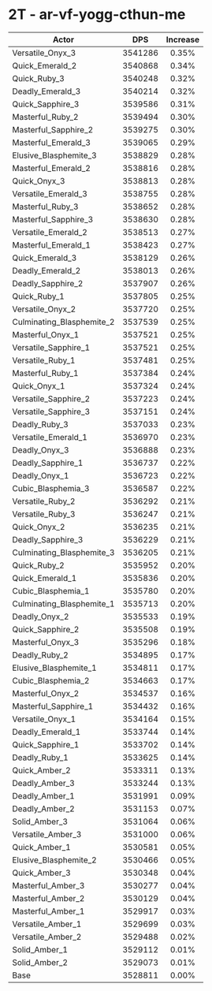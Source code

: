 # 2T - ar-vf-yogg-cthun-me
| Actor | DPS | Increase |
|---|:---:|:---:|
|Versatile_Onyx_3|3541286|0.35%|
|Quick_Emerald_2|3540868|0.34%|
|Quick_Ruby_3|3540248|0.32%|
|Deadly_Emerald_3|3540214|0.32%|
|Quick_Sapphire_3|3539586|0.31%|
|Masterful_Ruby_2|3539494|0.30%|
|Masterful_Sapphire_2|3539275|0.30%|
|Masterful_Emerald_3|3539065|0.29%|
|Elusive_Blasphemite_3|3538829|0.28%|
|Masterful_Emerald_2|3538816|0.28%|
|Quick_Onyx_3|3538813|0.28%|
|Versatile_Emerald_3|3538755|0.28%|
|Masterful_Ruby_3|3538652|0.28%|
|Masterful_Sapphire_3|3538630|0.28%|
|Versatile_Emerald_2|3538513|0.27%|
|Masterful_Emerald_1|3538423|0.27%|
|Quick_Emerald_3|3538129|0.26%|
|Deadly_Emerald_2|3538013|0.26%|
|Deadly_Sapphire_2|3537907|0.26%|
|Quick_Ruby_1|3537805|0.25%|
|Versatile_Onyx_2|3537720|0.25%|
|Culminating_Blasphemite_2|3537539|0.25%|
|Masterful_Onyx_1|3537521|0.25%|
|Versatile_Sapphire_1|3537521|0.25%|
|Versatile_Ruby_1|3537481|0.25%|
|Masterful_Ruby_1|3537384|0.24%|
|Quick_Onyx_1|3537324|0.24%|
|Versatile_Sapphire_2|3537223|0.24%|
|Versatile_Sapphire_3|3537151|0.24%|
|Deadly_Ruby_3|3537033|0.23%|
|Versatile_Emerald_1|3536970|0.23%|
|Deadly_Onyx_3|3536888|0.23%|
|Deadly_Sapphire_1|3536737|0.22%|
|Deadly_Onyx_1|3536723|0.22%|
|Cubic_Blasphemia_3|3536587|0.22%|
|Versatile_Ruby_2|3536292|0.21%|
|Versatile_Ruby_3|3536247|0.21%|
|Quick_Onyx_2|3536235|0.21%|
|Deadly_Sapphire_3|3536229|0.21%|
|Culminating_Blasphemite_3|3536205|0.21%|
|Quick_Ruby_2|3535952|0.20%|
|Quick_Emerald_1|3535836|0.20%|
|Cubic_Blasphemia_1|3535780|0.20%|
|Culminating_Blasphemite_1|3535713|0.20%|
|Deadly_Onyx_2|3535533|0.19%|
|Quick_Sapphire_2|3535508|0.19%|
|Masterful_Onyx_3|3535296|0.18%|
|Deadly_Ruby_2|3534895|0.17%|
|Elusive_Blasphemite_1|3534811|0.17%|
|Cubic_Blasphemia_2|3534663|0.17%|
|Masterful_Onyx_2|3534537|0.16%|
|Masterful_Sapphire_1|3534432|0.16%|
|Versatile_Onyx_1|3534164|0.15%|
|Deadly_Emerald_1|3533744|0.14%|
|Quick_Sapphire_1|3533702|0.14%|
|Deadly_Ruby_1|3533625|0.14%|
|Quick_Amber_2|3533311|0.13%|
|Deadly_Amber_3|3533244|0.13%|
|Deadly_Amber_1|3531991|0.09%|
|Deadly_Amber_2|3531153|0.07%|
|Solid_Amber_3|3531064|0.06%|
|Versatile_Amber_3|3531000|0.06%|
|Quick_Amber_1|3530581|0.05%|
|Elusive_Blasphemite_2|3530466|0.05%|
|Quick_Amber_3|3530348|0.04%|
|Masterful_Amber_3|3530277|0.04%|
|Masterful_Amber_2|3530129|0.04%|
|Masterful_Amber_1|3529917|0.03%|
|Versatile_Amber_1|3529699|0.03%|
|Versatile_Amber_2|3529488|0.02%|
|Solid_Amber_1|3529112|0.01%|
|Solid_Amber_2|3529073|0.01%|
|Base|3528811|0.00%|
